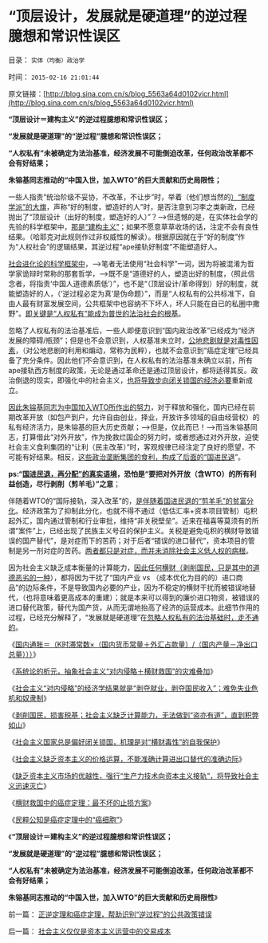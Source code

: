 # “顶层设计，发展就是硬道理”的逆过程臆想和常识性误区

目录： `实体（均衡）政治学` 

时间： `2015-02-16 21:01:44` 

原文链接：[http://blog.sina.com.cn/s/blog_5563a64d0102vicr.html](http://blog.sina.com.cn/s/blog_5563a64d0102vicr.html)

**“顶层设计＝建构主义”的逆过程臆想和常识性误区；**

**“发展就是硬道理”的“逆过程”臆想和常识性误区；**

**“人权私有”未被确定为法治基准，经济发展不可能倒迫改革，任何政治改革都不会有好结果；**

**朱镕基同志推动的“中国入世，加入WTO”的巨大贡献和历史局限性；**

一些人指责“统治阶级不妥协，不改革，不让步”时，举着（他们想当然的[）“制度学派”的大旗](../../../2012/7/22/“好的制度出好官”是错误的观念.md)，声称“好的制度，塑造好的人”时，是否注意到习李之类新政，已经抛出了“顶层设计（出好的制度，塑造好的人）”？——>但遗憾的是，在实体社会学的先验的科学框架中，[那是“建构主义”](../../../2011/11/2/不惜他人一切代价的无私奋斗.md)；如果不愿意草草收场的话，注定不会有良性结果。（哈耶克对此规则作过非权威性的解读）。根据原因就在于“好的制度”作为“人权社会”的逻辑结果，其逆过程“ape接轨好制度”不能塑造好人。

[社会进化论的科学框架中](../../../2013/12/11/对历史和现实的歪曲，掩盖了社会进化论的客观规律.md)，——>笔者无法使用“社会科学”一词，因为将被混淆为哲学家诡辩时常称的那套哲学，——>既不是“道德好的人，塑造出好的制度，（照此信念者，将指责‘中国人道德素质低’）”，也不是“（顶层设计/革命得到）好的制度，就能塑造好的人，（‘逆过程必定为真’是伪命题）”，而是“人权私有的公共标准下，自由人最有财富发展空间，公共框架中也容纳不下坏人，坏人只能在自已的私圈中撒野”。[即关键是“人权私有”能成为普世的法治社会的根基](../../../2010/6/10/“天无二日，法无二纲”科学体系基本要求.md)。

忽略了人权私有的法治基准后，一些人即便意识到“国内政治改革”已经成为“经济发展的障碍/瓶颈”；但是也不会意识到，人权基准未立时，[公地悲剧就是对毒性因素](../../../2015/2/14/公知是癌症定理中的“癌细胞”，通往奴役之路上的民粹斗士.md)，（对公地悲剧的利用和煽动，常称为民粹），也就不会意识到“癌症定理”已经具备了充分条件。因此他们不会意识到，在人权私有的法治基准未确立以前，所有ape接轨西方制度的政策，无论是通过革命还是通过顶层设计，都将适得其反。政治倒退的现实，即强化中的社会主义，[也将导致步向闭关锁国的经济必要](../../../2015/2/4/关税的机理，揭示社会主义在技术上进退两难；保守落后的合理性.md)重新成立。

[因此朱镕基同志为中国加入WTO所作出的努力](../../../2011/11/10/WTO中看民主法治最早的约法、协商和仲裁形态.md)，对于释放和强化，国内已经在前期改革开放（如包产到户，允许自由创业，择业，开放许多领域的自由经营权）的私有经济活力，是朱镕基的巨大历史贡献；——>但是，仅此而已！——>而当朱镕基同志，打算借此“对外开放”，作为挽救烂国企的努力时，或者想通过对外开放，迫使社会主义食利集团的“让利（民主改革）”时，客观规律已经注定了良好的愿望，不可能有好结果。相反，[这些政治垄断集团的食利，构成了后面的“国进民退](../../../2014/11/8/凯恩斯主义粉碎了中国市场经济改革的黄金时机！.md)”。

**ps:“[国进民退，再分配”的真实语境](../../../2011/11/5/谁掩盖了国进民退的剪羊毛？.md)，恐怕是“要把对外开放（含WTO）的所有利益创造，尽行剥削（剪羊毛）”之意**；

伴随着WTO的“国际接轨，深入改革”的，[是伴随着国进民退的“剪羊毛”的贫富分化](../../../2014/4/7/落后地区的土豪现象,向落后地区倾斜的真实意义.md)。经济政策为了抑制此分化，也就不得不通过（低估汇率+资本项目管制）屯积起外汇，国内通过管制和行业审批，维持“非关税壁垒”。近来在福喜等莫须有的所谓“案件”上，已经出现了民族主义号召的保护主义。关税是避免屯积的横财导致错误的国产替代”，是对症而下的苦药；对于后者“错误的进口替代”，资本项目的管制是另一剂对症的苦药。[两者都只是对症，而并未消除社会主义低人权的病根](../../../2015/2/5/社会主义不接受返祖，就只能自取灭亡；落后的社会主义才能生存；.md)。

因为社会主义缺乏成本衡量的计算能力，[因此任何横财（剥削国民，只是其中的道德恶劣的一种](../../../2015/1/31/剥削国民，损害税基；在经济学上不合算，政治上低效而残暴.md)），都将因为干扰了“国内产业
vs
（成本优化为目的的）进口商品”的边际条件，不是导致国内必要的产业，因为不稳定的横财干扰而被错误地替代，（也将意味着更高成本的重建）；就是本来可以得到的廉价进口物资，被错误的进口替代政策，替代为国产货，从而无谓地抬高了经济的运营成本。此细节作用的过程，已经充分解释了，“发展就是硬道理”在[忽略人权私有的法治基础时，走不通的](../../../2009/9/15/极限垄断初始分布也能最终均富.md)。

《[国内通胀＝（K时滞常数×（国内货币常量＋外汇占款量）/（国内产量－净出口总量）））](../../../2015/1/25/压榨国民掠取民脂民膏，“社会主义横财”的双重毒性；.md)》

《[系统论的析元，抽象社会主义“对内侵略＋横财救国”的灾难叠加](../../../2015/1/27/系统论的析元，抽象社会主义“对内侵略＋横财救国”的灾难叠加；.md)》

《[社会主义“对内侵略”的经济学结果就是“剥夺就业，剥夺国民收入”；难免失业危机和奴隶制](../../../2015/1/29/“对内侵略”的经济学结果就是“剥夺就业，剥夺国民收入”.md)》

《[剥削国民，损害税基；社会主义缺乏计算能力，无法做到“盗亦有道”，直到积弊如山](../../../2015/1/31/剥削国民，损害税基；在经济学上不合算，政治上低效而残暴.md)》

《[社会主义国家总是偏好闭关锁国，机理是对“横财毒性”的自我保护](../../../2015/2/2/南美解放运动最关键的战役，圣马丁的迈普胜利.md)》

《[社会主义缺乏资本主义的价格运算，不能准确计算进出口替代的准确边际](../../../2015/2/4/关税的机理，揭示社会主义在技术上进退两难；保守落后的合理性.md)》

《[缺乏资本主义市场的优越性，强行“生产力技术向资本主义接轨”，将导致社会主义迅速灭亡](../../../2015/2/5/社会主义不接受返祖，就只能自取灭亡；落后的社会主义才能生存；.md)》

《[横财救国中的癌症定理：最不坏的止损方案](../../../2015/2/13/横财救国中的癌症定理：社会主义最不坏的止损法则.md)》

《[民粹公知是癌症定理中的“癌细胞”](../../../2015/2/14/公知是癌症定理中的“癌细胞”，通往奴役之路上的民粹斗士.md)》

《**“顶层设计＝建构主义”的逆过程臆想和常识性误区；**

**“发展就是硬道理”的“逆过程”臆想和常识性误区；**

**“人权私有”未被确定为法治基准，经济发展不可能倒迫改革，任何政治改革都不会有好结果；**

**朱镕基同志推动的“中国入世，加入WTO”的巨大贡献和历史局限性**》

前一篇： [正逆定理和癌症定理，帮助识别“逆过程”的公共政策错误](../../../2015/2/20/正逆定理和癌症定理，帮助识别“逆过程”的公共政策错误.md)

后一篇： [社会主义仅仅是资本主义运营中的交易成本](../../../2015/2/14/社会主义仅仅是资本主义运营中的交易成本.md)

